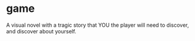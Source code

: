 # game
A visual novel with a tragic story that YOU the player will need to discover, and discover about yourself.   
